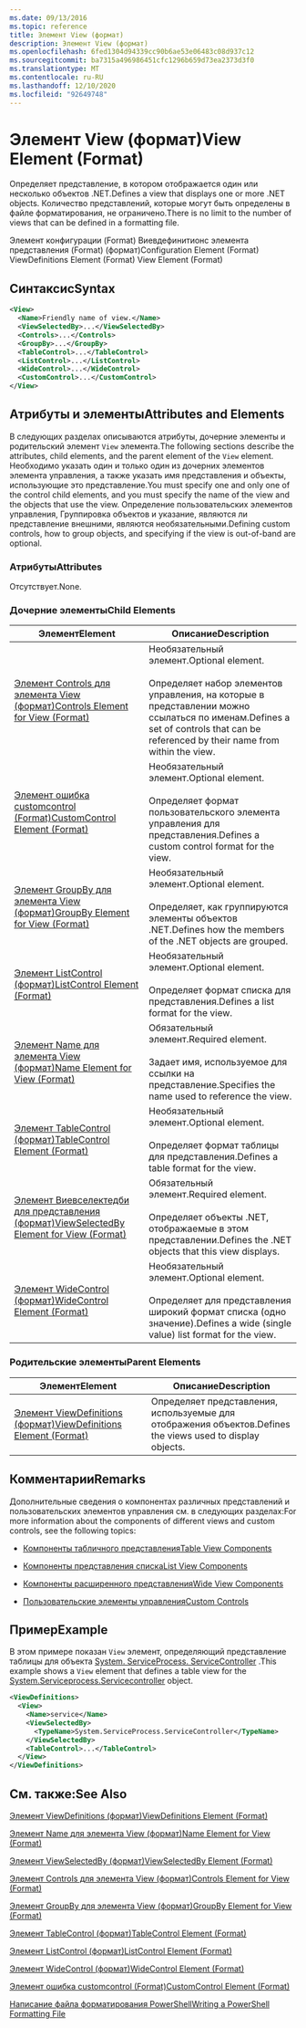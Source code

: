 ```yaml
---
ms.date: 09/13/2016
ms.topic: reference
title: Элемент View (формат)
description: Элемент View (формат)
ms.openlocfilehash: 6fed1304d94339cc90b6ae53e06483c08d937c12
ms.sourcegitcommit: ba7315a496986451cfc1296b659d73ea2373d3f0
ms.translationtype: MT
ms.contentlocale: ru-RU
ms.lasthandoff: 12/10/2020
ms.locfileid: "92649748"
---
```

# <a name="view-element-format"></a><span data-ttu-id="4b6fc-103">Элемент View (формат)</span><span class="sxs-lookup"><span data-stu-id="4b6fc-103">View Element (Format)</span></span>

<span data-ttu-id="4b6fc-104">Определяет представление, в котором отображается один или несколько объектов .NET.</span><span class="sxs-lookup"><span data-stu-id="4b6fc-104">Defines a view that displays one or more .NET objects.</span></span> <span data-ttu-id="4b6fc-105">Количество представлений, которые могут быть определены в файле форматирования, не ограничено.</span><span class="sxs-lookup"><span data-stu-id="4b6fc-105">There is no limit to the number of views that can be defined in a formatting file.</span></span>

<span data-ttu-id="4b6fc-106">Элемент конфигурации (Format) Виевдефинитионс элемента представления (Format) (формат)</span><span class="sxs-lookup"><span data-stu-id="4b6fc-106">Configuration Element (Format) ViewDefinitions Element (Format) View Element (Format)</span></span>

## <a name="syntax"></a><span data-ttu-id="4b6fc-107">Синтаксис</span><span class="sxs-lookup"><span data-stu-id="4b6fc-107">Syntax</span></span>

```xml
<View>
  <Name>Friendly name of view.</Name>
  <ViewSelectedBy>...</ViewSelectedBy>
  <Controls>...</Controls>
  <GroupBy>...</GroupBy>
  <TableControl>...</TableControl>
  <ListControl>...</ListControl>
  <WideControl>...</WideControl>
  <CustomControl>...</CustomControl>
</View>
```

## <a name="attributes-and-elements"></a><span data-ttu-id="4b6fc-108">Атрибуты и элементы</span><span class="sxs-lookup"><span data-stu-id="4b6fc-108">Attributes and Elements</span></span>

<span data-ttu-id="4b6fc-109">В следующих разделах описываются атрибуты, дочерние элементы и родительский элемент `View` элемента.</span><span class="sxs-lookup"><span data-stu-id="4b6fc-109">The following sections describe the attributes, child elements, and the parent element of the `View` element.</span></span> <span data-ttu-id="4b6fc-110">Необходимо указать один и только один из дочерних элементов элемента управления, а также указать имя представления и объекты, использующие это представление.</span><span class="sxs-lookup"><span data-stu-id="4b6fc-110">You must specify one and only one of the control child elements, and you must specify the name of the view and the objects that use the view.</span></span> <span data-ttu-id="4b6fc-111">Определение пользовательских элементов управления, Группировка объектов и указание, являются ли представление внешними, являются необязательными.</span><span class="sxs-lookup"><span data-stu-id="4b6fc-111">Defining custom controls, how to group objects, and specifying if the view is out-of-band are optional.</span></span>

### <a name="attributes"></a><span data-ttu-id="4b6fc-112">Атрибуты</span><span class="sxs-lookup"><span data-stu-id="4b6fc-112">Attributes</span></span>

<span data-ttu-id="4b6fc-113">Отсутствует.</span><span class="sxs-lookup"><span data-stu-id="4b6fc-113">None.</span></span>

### <a name="child-elements"></a><span data-ttu-id="4b6fc-114">Дочерние элементы</span><span class="sxs-lookup"><span data-stu-id="4b6fc-114">Child Elements</span></span>

|<span data-ttu-id="4b6fc-115">Элемент</span><span class="sxs-lookup"><span data-stu-id="4b6fc-115">Element</span></span>|<span data-ttu-id="4b6fc-116">Описание</span><span class="sxs-lookup"><span data-stu-id="4b6fc-116">Description</span></span>|
|-------------|-----------------|
|[<span data-ttu-id="4b6fc-117">Элемент Controls для элемента View (формат)</span><span class="sxs-lookup"><span data-stu-id="4b6fc-117">Controls Element for View (Format)</span></span>](./controls-element-for-view-format.md)|<span data-ttu-id="4b6fc-118">Необязательный элемент.</span><span class="sxs-lookup"><span data-stu-id="4b6fc-118">Optional element.</span></span><br /><br /> <span data-ttu-id="4b6fc-119">Определяет набор элементов управления, на которые в представлении можно ссылаться по именам.</span><span class="sxs-lookup"><span data-stu-id="4b6fc-119">Defines a set of controls that can be referenced by their name from within the view.</span></span>|
|[<span data-ttu-id="4b6fc-120">Элемент ошибка customcontrol (Format)</span><span class="sxs-lookup"><span data-stu-id="4b6fc-120">CustomControl Element (Format)</span></span>](./customcontrol-element-for-groupby-format.md)|<span data-ttu-id="4b6fc-121">Необязательный элемент.</span><span class="sxs-lookup"><span data-stu-id="4b6fc-121">Optional element.</span></span><br /><br /> <span data-ttu-id="4b6fc-122">Определяет формат пользовательского элемента управления для представления.</span><span class="sxs-lookup"><span data-stu-id="4b6fc-122">Defines a custom control format for the view.</span></span>|
|[<span data-ttu-id="4b6fc-123">Элемент GroupBy для элемента View (формат)</span><span class="sxs-lookup"><span data-stu-id="4b6fc-123">GroupBy Element for View (Format)</span></span>](./groupby-element-for-view-format.md)|<span data-ttu-id="4b6fc-124">Необязательный элемент.</span><span class="sxs-lookup"><span data-stu-id="4b6fc-124">Optional element.</span></span><br /><br /> <span data-ttu-id="4b6fc-125">Определяет, как группируются элементы объектов .NET.</span><span class="sxs-lookup"><span data-stu-id="4b6fc-125">Defines how the members of the .NET objects are grouped.</span></span>|
|[<span data-ttu-id="4b6fc-126">Элемент ListControl (формат)</span><span class="sxs-lookup"><span data-stu-id="4b6fc-126">ListControl Element (Format)</span></span>](./listcontrol-element-format.md)|<span data-ttu-id="4b6fc-127">Необязательный элемент.</span><span class="sxs-lookup"><span data-stu-id="4b6fc-127">Optional element.</span></span><br /><br /> <span data-ttu-id="4b6fc-128">Определяет формат списка для представления.</span><span class="sxs-lookup"><span data-stu-id="4b6fc-128">Defines a list format for the view.</span></span>|
|[<span data-ttu-id="4b6fc-129">Элемент Name для элемента View (формат)</span><span class="sxs-lookup"><span data-stu-id="4b6fc-129">Name Element for View (Format)</span></span>](./name-element-for-view-format.md)|<span data-ttu-id="4b6fc-130">Обязательный элемент.</span><span class="sxs-lookup"><span data-stu-id="4b6fc-130">Required element.</span></span><br /><br /> <span data-ttu-id="4b6fc-131">Задает имя, используемое для ссылки на представление.</span><span class="sxs-lookup"><span data-stu-id="4b6fc-131">Specifies the name used to reference the view.</span></span>|
|[<span data-ttu-id="4b6fc-132">Элемент TableControl (формат)</span><span class="sxs-lookup"><span data-stu-id="4b6fc-132">TableControl Element (Format)</span></span>](./tablecontrol-element-format.md)|<span data-ttu-id="4b6fc-133">Необязательный элемент.</span><span class="sxs-lookup"><span data-stu-id="4b6fc-133">Optional element.</span></span><br /><br /> <span data-ttu-id="4b6fc-134">Определяет формат таблицы для представления.</span><span class="sxs-lookup"><span data-stu-id="4b6fc-134">Defines a table format for the view.</span></span>|
|[<span data-ttu-id="4b6fc-135">Элемент Виевселектедби для представления (формат)</span><span class="sxs-lookup"><span data-stu-id="4b6fc-135">ViewSelectedBy Element for View (Format)</span></span>](./viewselectedby-element-format.md)|<span data-ttu-id="4b6fc-136">Обязательный элемент.</span><span class="sxs-lookup"><span data-stu-id="4b6fc-136">Required element.</span></span><br /><br /> <span data-ttu-id="4b6fc-137">Определяет объекты .NET, отображаемые в этом представлении.</span><span class="sxs-lookup"><span data-stu-id="4b6fc-137">Defines the .NET objects that this view displays.</span></span>|
|[<span data-ttu-id="4b6fc-138">Элемент WideControl (формат)</span><span class="sxs-lookup"><span data-stu-id="4b6fc-138">WideControl Element (Format)</span></span>](./widecontrol-element-format.md)|<span data-ttu-id="4b6fc-139">Необязательный элемент.</span><span class="sxs-lookup"><span data-stu-id="4b6fc-139">Optional element.</span></span><br /><br /> <span data-ttu-id="4b6fc-140">Определяет для представления широкий формат списка (одно значение).</span><span class="sxs-lookup"><span data-stu-id="4b6fc-140">Defines a wide (single value) list format for the view.</span></span>|

### <a name="parent-elements"></a><span data-ttu-id="4b6fc-141">Родительские элементы</span><span class="sxs-lookup"><span data-stu-id="4b6fc-141">Parent Elements</span></span>

|<span data-ttu-id="4b6fc-142">Элемент</span><span class="sxs-lookup"><span data-stu-id="4b6fc-142">Element</span></span>|<span data-ttu-id="4b6fc-143">Описание</span><span class="sxs-lookup"><span data-stu-id="4b6fc-143">Description</span></span>|
|-------------|-----------------|
|[<span data-ttu-id="4b6fc-144">Элемент ViewDefinitions (формат)</span><span class="sxs-lookup"><span data-stu-id="4b6fc-144">ViewDefinitions Element (Format)</span></span>](./viewdefinitions-element-format.md)|<span data-ttu-id="4b6fc-145">Определяет представления, используемые для отображения объектов.</span><span class="sxs-lookup"><span data-stu-id="4b6fc-145">Defines the views used to display objects.</span></span>|

## <a name="remarks"></a><span data-ttu-id="4b6fc-146">Комментарии</span><span class="sxs-lookup"><span data-stu-id="4b6fc-146">Remarks</span></span>

<span data-ttu-id="4b6fc-147">Дополнительные сведения о компонентах различных представлений и пользовательских элементов управления см. в следующих разделах:</span><span class="sxs-lookup"><span data-stu-id="4b6fc-147">For more information about the components of different views and custom controls, see the following topics:</span></span>

- [<span data-ttu-id="4b6fc-148">Компоненты табличного представления</span><span class="sxs-lookup"><span data-stu-id="4b6fc-148">Table View Components</span></span>](./creating-a-table-view.md)

- [<span data-ttu-id="4b6fc-149">Компоненты представления списка</span><span class="sxs-lookup"><span data-stu-id="4b6fc-149">List View Components</span></span>](./creating-a-list-view.md)

- [<span data-ttu-id="4b6fc-150">Компоненты расширенного представления</span><span class="sxs-lookup"><span data-stu-id="4b6fc-150">Wide View Components</span></span>](./creating-a-wide-view.md)

- [<span data-ttu-id="4b6fc-151">Пользовательские элементы управления</span><span class="sxs-lookup"><span data-stu-id="4b6fc-151">Custom Controls</span></span>](./creating-custom-controls.md)

## <a name="example"></a><span data-ttu-id="4b6fc-152">Пример</span><span class="sxs-lookup"><span data-stu-id="4b6fc-152">Example</span></span>

<span data-ttu-id="4b6fc-153">В этом примере показан `View` элемент, определяющий представление таблицы для объекта [System. ServiceProcess. ServiceController](/dotnet/api/System.ServiceProcess.ServiceController) .</span><span class="sxs-lookup"><span data-stu-id="4b6fc-153">This example shows a `View` element that defines a table view for the [System.Serviceprocess.Servicecontroller](/dotnet/api/System.ServiceProcess.ServiceController) object.</span></span>

```xml
<ViewDefinitions>
  <View>
    <Name>service</Name>
    <ViewSelectedBy>
      <TypeName>System.ServiceProcess.ServiceController</TypeName>
    </ViewSelectedBy>
    <TableControl>...</TableControl>
  </View>
</ViewDefinitions>

```

## <a name="see-also"></a><span data-ttu-id="4b6fc-154">См. также:</span><span class="sxs-lookup"><span data-stu-id="4b6fc-154">See Also</span></span>

[<span data-ttu-id="4b6fc-155">Элемент ViewDefinitions (формат)</span><span class="sxs-lookup"><span data-stu-id="4b6fc-155">ViewDefinitions Element (Format)</span></span>](./viewdefinitions-element-format.md)

[<span data-ttu-id="4b6fc-156">Элемент Name для элемента View (формат)</span><span class="sxs-lookup"><span data-stu-id="4b6fc-156">Name Element for View (Format)</span></span>](./name-element-for-view-format.md)

[<span data-ttu-id="4b6fc-157">Элемент ViewSelectedBy (формат)</span><span class="sxs-lookup"><span data-stu-id="4b6fc-157">ViewSelectedBy Element (Format)</span></span>](./viewselectedby-element-format.md)

[<span data-ttu-id="4b6fc-158">Элемент Controls для элемента View (формат)</span><span class="sxs-lookup"><span data-stu-id="4b6fc-158">Controls Element for View (Format)</span></span>](./controls-element-for-view-format.md)

[<span data-ttu-id="4b6fc-159">Элемент GroupBy для элемента View (формат)</span><span class="sxs-lookup"><span data-stu-id="4b6fc-159">GroupBy Element for View (Format)</span></span>](./groupby-element-for-view-format.md)

[<span data-ttu-id="4b6fc-160">Элемент TableControl (формат)</span><span class="sxs-lookup"><span data-stu-id="4b6fc-160">TableControl Element (Format)</span></span>](./tablecontrol-element-format.md)

[<span data-ttu-id="4b6fc-161">Элемент ListControl (формат)</span><span class="sxs-lookup"><span data-stu-id="4b6fc-161">ListControl Element (Format)</span></span>](./listcontrol-element-format.md)

[<span data-ttu-id="4b6fc-162">Элемент WideControl (формат)</span><span class="sxs-lookup"><span data-stu-id="4b6fc-162">WideControl Element (Format)</span></span>](./widecontrol-element-format.md)

[<span data-ttu-id="4b6fc-163">Элемент ошибка customcontrol (Format)</span><span class="sxs-lookup"><span data-stu-id="4b6fc-163">CustomControl Element (Format)</span></span>](./customcontrol-element-for-groupby-format.md)

[<span data-ttu-id="4b6fc-164">Написание файла форматирования PowerShell</span><span class="sxs-lookup"><span data-stu-id="4b6fc-164">Writing a PowerShell Formatting File</span></span>](./writing-a-powershell-formatting-file.md)
